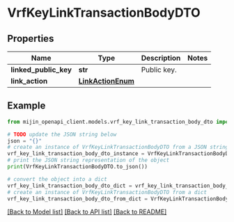 # VrfKeyLinkTransactionBodyDTO


## Properties

Name | Type | Description | Notes
------------ | ------------- | ------------- | -------------
**linked_public_key** | **str** | Public key. | 
**link_action** | [**LinkActionEnum**](LinkActionEnum.md) |  | 

## Example

```python
from mijin_openapi_client.models.vrf_key_link_transaction_body_dto import VrfKeyLinkTransactionBodyDTO

# TODO update the JSON string below
json = "{}"
# create an instance of VrfKeyLinkTransactionBodyDTO from a JSON string
vrf_key_link_transaction_body_dto_instance = VrfKeyLinkTransactionBodyDTO.from_json(json)
# print the JSON string representation of the object
print(VrfKeyLinkTransactionBodyDTO.to_json())

# convert the object into a dict
vrf_key_link_transaction_body_dto_dict = vrf_key_link_transaction_body_dto_instance.to_dict()
# create an instance of VrfKeyLinkTransactionBodyDTO from a dict
vrf_key_link_transaction_body_dto_from_dict = VrfKeyLinkTransactionBodyDTO.from_dict(vrf_key_link_transaction_body_dto_dict)
```
[[Back to Model list]](../README.md#documentation-for-models) [[Back to API list]](../README.md#documentation-for-api-endpoints) [[Back to README]](../README.md)


